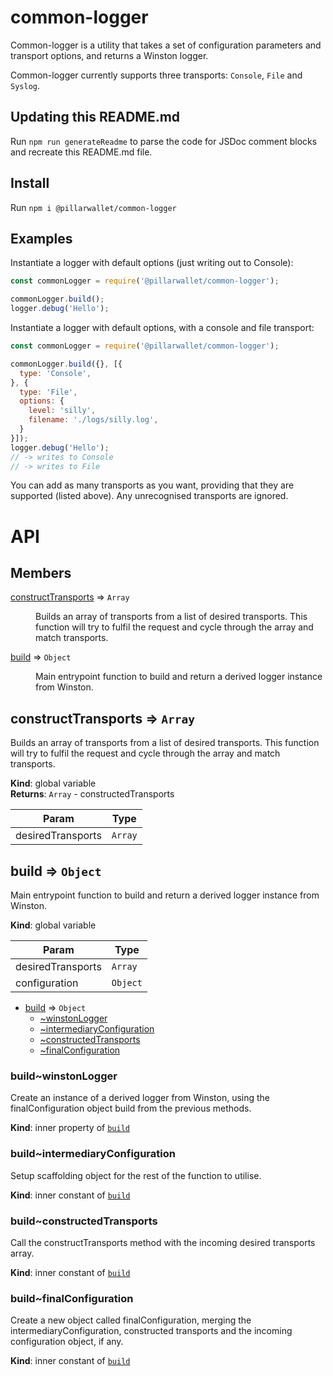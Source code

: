 # common-logger
Common-logger is a utility that takes a set of configuration parameters and transport options, and returns a Winston logger.

Common-logger currently supports three transports: `Console`, `File` and `Syslog`.

## Updating this README.md
Run `npm run generateReadme` to parse the code for JSDoc comment blocks and recreate this README.md file.

## Install
Run `npm i @pillarwallet/common-logger`

## Examples
Instantiate a logger with default options (just writing out to Console):

```javascript
const commonLogger = require('@pillarwallet/common-logger');

commonLogger.build();
logger.debug('Hello');
```

Instantiate a logger with default options, with a console and file transport:

```javascript
const commonLogger = require('@pillarwallet/common-logger');

commonLogger.build({}, [{
  type: 'Console',
}, {
  type: 'File',
  options: {
    level: 'silly',
    filename: './logs/silly.log',
  }
}]);
logger.debug('Hello');
// -> writes to Console
// -> writes to File
```

You can add as many transports as you want, providing that they are supported (listed above). Any unrecognised transports are ignored.

# API

## Members

<dl>
<dt><a href="#constructTransports">constructTransports</a> ⇒ <code>Array</code></dt>
<dd><p>Builds an array of transports from a
list of desired transports. This function will try
to fulfil the request and cycle through the array
and match transports.</p>
</dd>
<dt><a href="#build">build</a> ⇒ <code>Object</code></dt>
<dd><p>Main entrypoint function to build and return
a derived logger instance from Winston.</p>
</dd>
</dl>

<a name="constructTransports"></a>

## constructTransports ⇒ <code>Array</code>
Builds an array of transports from a
list of desired transports. This function will try
to fulfil the request and cycle through the array
and match transports.

**Kind**: global variable  
**Returns**: <code>Array</code> - constructedTransports  

| Param | Type |
| --- | --- |
| desiredTransports | <code>Array</code> | 

<a name="build"></a>

## build ⇒ <code>Object</code>
Main entrypoint function to build and return
a derived logger instance from Winston.

**Kind**: global variable  

| Param | Type |
| --- | --- |
| desiredTransports | <code>Array</code> | 
| configuration | <code>Object</code> | 


* [build](#build) ⇒ <code>Object</code>
    * [~winstonLogger](#build..winstonLogger)
    * [~intermediaryConfiguration](#build..intermediaryConfiguration)
    * [~constructedTransports](#build..constructedTransports)
    * [~finalConfiguration](#build..finalConfiguration)

<a name="build..winstonLogger"></a>

### build~winstonLogger
Create an instance of a derived logger from Winston,
using the finalConfiguration object build from the
previous methods.

**Kind**: inner property of [<code>build</code>](#build)  
<a name="build..intermediaryConfiguration"></a>

### build~intermediaryConfiguration
Setup scaffolding object for the
rest of the function to utilise.

**Kind**: inner constant of [<code>build</code>](#build)  
<a name="build..constructedTransports"></a>

### build~constructedTransports
Call the constructTransports method with the
incoming desired transports array.

**Kind**: inner constant of [<code>build</code>](#build)  
<a name="build..finalConfiguration"></a>

### build~finalConfiguration
Create a new object called finalConfiguration, merging
the intermediaryConfiguration, constructed transports
and the incoming configuration object, if any.

**Kind**: inner constant of [<code>build</code>](#build)  


